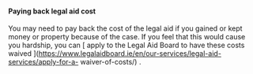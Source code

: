####  **Paying back legal aid cost**

You may need to pay back the cost of the legal aid if you gained or kept money
or property because of the case. If you feel that this would cause you
hardship, you can [ apply to the Legal Aid Board to have these costs waived
](https://www.legalaidboard.ie/en/our-services/legal-aid-services/apply-for-a-
waiver-of-costs/) .
